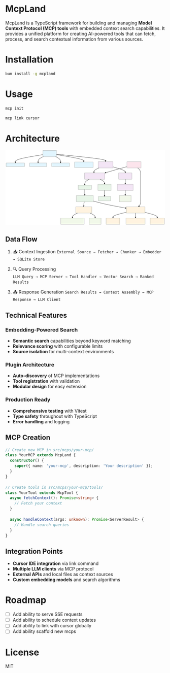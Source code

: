 # McpLand

McpLand is a TypeScript framework for building and managing **Model Context Protocol (MCP) tools** with embedded context search capabilities. It provides a unified platform for creating AI-powered tools that can fetch, process, and search contextual information from various sources.

# Installation

```bash
bun install -g mcpland
```

# Usage

```bash
mcp init
```

```bash
mcp link cursor
```

# Architecture

![architecture](./assets/architecture.svg)

## Data Flow

1. 📥 Context Ingestion
   `External Source → Fetcher → Chunker → Embedder → SQLite Store`

2. 🔍 Query Processing  
   `LLM Query → MCP Server → Tool Handler → Vector Search → Ranked Results`

3. 📤 Response Generation
   `Search Results → Context Assembly → MCP Response → LLM Client`


## Technical Features

### Embedding-Powered Search
- **Semantic search** capabilities beyond keyword matching
- **Relevance scoring** with configurable limits
- **Source isolation** for multi-context environments

### Plugin Architecture
- **Auto-discovery** of MCP implementations
- **Tool registration** with validation
- **Modular design** for easy extension

### Production Ready
- **Comprehensive testing** with Vitest
- **Type safety** throughout with TypeScript
- **Error handling** and logging


## MCP Creation
```typescript
// Create new MCP in src/mcps/your-mcp/
class YourMCP extends McpLand {
  constructor() {
    super({ name: 'your-mcp', description: 'Your description' });
  }
}

// Create tools in src/mcps/your-mcp/tools/
class YourTool extends McpTool {
  async fetchContext(): Promise<string> {
    // Fetch your context
  }
  
  async handleContext(args: unknown): Promise<ServerResult> {
    // Handle search queries
  }
}
```

## Integration Points
- **Cursor IDE integration** via link command
- **Multiple LLM clients** via MCP protocol
- **External APIs** and local files as context sources
- **Custom embedding models** and search algorithms

# Roadmap

- [ ] Add ability to serve SSE requests
- [ ] Add ability to schedule context updates
- [ ] Add ability to link with cursor globally
- [ ] Add ability scaffold new mcps

# License

MIT